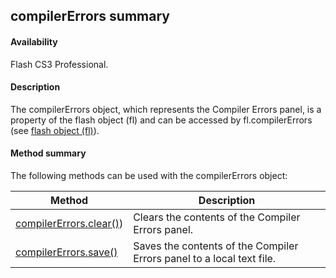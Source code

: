 ## compilerErrors summary

#### Availability

Flash CS3 Professional.

#### Description

The compilerErrors object, which represents the Compiler Errors panel, is a property of the flash object (fl) and can be accessed by fl.compilerErrors (see [flash object (fl)](#_bookmark447)).

#### Method summary

The following methods can be used with the compilerErrors object:

| **Method**                                        | **Description**                                                       |
|---------------------------------------------------|-----------------------------------------------------------------------|
| [compilerErrors.clear()](#!AdobeDocs/developers-animatesdk-docs/master/compilerErrors_object/compilerErrors.md)) | Clears the contents of the Compiler Errors panel.                     |
| [compilerErrors.save()](#!AdobeDocs/developers-animatesdk-docs/master/compilerErrors_object/compilerError1.md)             | Saves the contents of the Compiler Errors panel to a local text file. |

<span id="compilerErrors.clear()" class="anchor"></span>

